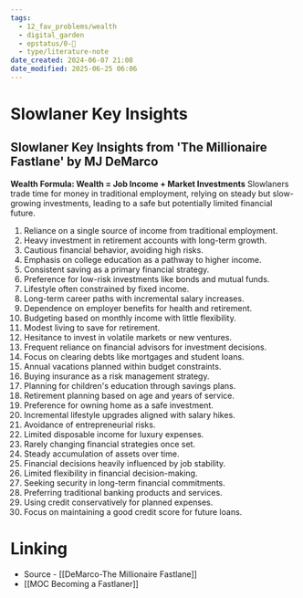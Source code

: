 ```yaml
---
tags:
  - 12_fav_problems/wealth
  - digital_garden
  - epstatus/0-🌰
  - type/literature-note
date_created: 2024-06-07 21:08
date_modified: 2025-06-25 06:06
---
```

# Slowlaner Key Insights

## Slowlaner Key Insights from 'The Millionaire Fastlane' by MJ DeMarco

**Wealth Formula: Wealth = Job Income + Market Investments**
Slowlaners trade time for money in traditional employment, relying on steady but slow-growing investments, leading to a safe but potentially limited financial future.

1. Reliance on a single source of income from traditional employment.
2. Heavy investment in retirement accounts with long-term growth.
3. Cautious financial behavior, avoiding high risks.
4. Emphasis on college education as a pathway to higher income.
5. Consistent saving as a primary financial strategy.
6. Preference for low-risk investments like bonds and mutual funds.
7. Lifestyle often constrained by fixed income.
8. Long-term career paths with incremental salary increases.
9. Dependence on employer benefits for health and retirement.
10. Budgeting based on monthly income with little flexibility.
11. Modest living to save for retirement.
12. Hesitance to invest in volatile markets or new ventures.
13. Frequent reliance on financial advisors for investment decisions.
14. Focus on clearing debts like mortgages and student loans.
15. Annual vacations planned within budget constraints.
16. Buying insurance as a risk management strategy.
17. Planning for children's education through savings plans.
18. Retirement planning based on age and years of service.
19. Preference for owning home as a safe investment.
20. Incremental lifestyle upgrades aligned with salary hikes.
21. Avoidance of entrepreneurial risks.
22. Limited disposable income for luxury expenses.
23. Rarely changing financial strategies once set.
24. Steady accumulation of assets over time.
25. Financial decisions heavily influenced by job stability.
26. Limited flexibility in financial decision-making.
27. Seeking security in long-term financial commitments.
28. Preferring traditional banking products and services.
29. Using credit conservatively for planned expenses.
30. Focus on maintaining a good credit score for future loans.

# Linking

+ Source - [[DeMarco-The Millionaire Fastlane]]
+ [[MOC Becoming a Fastlaner]]